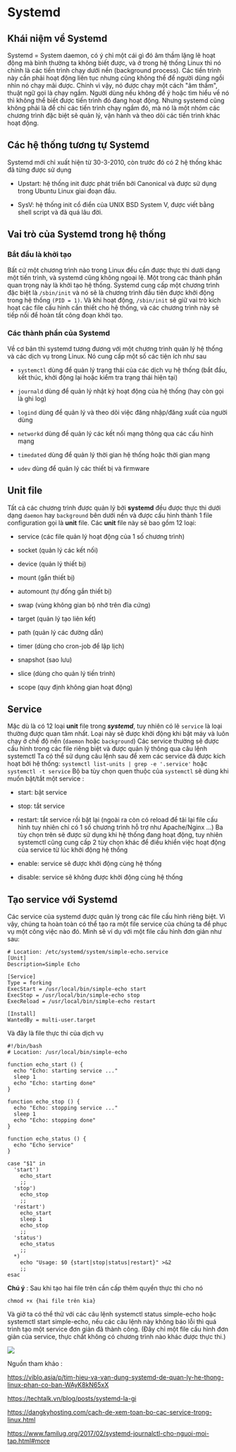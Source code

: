 # Systemd

## Khái niệm về Systemd

Systemd = System daemon, có ý chỉ một cái gì đó âm thầm lặng lẽ hoạt động mà bình thường ta không biết được, và ở trong hệ thống Linux thì nó chính là các tiến trình chạy dưới nền (background process). Các tiến trình này cần phải hoạt động liên tục nhưng cũng không thể để người dùng ngồi nhìn nó chạy mãi được. Chính vì vậy, nó được chạy một cách "âm thầm", thuật ngữ gọi là chạy ngầm. Người dùng nếu không để ý hoặc tìm hiểu về nó thì không thể biết được tiến trình đó đang hoạt động. Nhưng systemd cũng không phải là để chỉ các tiến trình chạy ngầm đó, mà nó là một nhóm các chương trình đặc biệt sẽ quản lý, vận hành và theo dõi các tiến trình khác hoạt động.

## Các hệ thống tương tự Systemd

Systemd mới chỉ xuất hiện từ 30-3-2010, còn trước đó có 2 hệ thống khác đã từng được sử dụng

- Upstart: hệ thống init được phát triển bởi Canonical và được sử dụng trong Ubuntu Linux giai đoạn đầu.

- SysV: hệ thống init cổ điển của UNIX BSD System V, được viết bằng shell script và đã quá lâu đời.


## Vai trò của Systemd trong hệ thống

### Bắt đầu là khởi tạo

Bất cứ một chương trình nào trong Linux đều cần được thực thi dưới dạng một tiến trình, và systemd cũng không ngoại lệ. Một trong các thành phần quan trọng này là khởi tạo hệ thống. Systemd cung cấp một chương trình đặc biệt là `/sbin/init` và nó sẽ là chương trình đầu tiên được khởi động trong hệ thống `(PID = 1)`. Và khi hoạt động, `/sbin/init` sẽ giữ vai trò kích hoạt các file cấu hình cần thiết cho hệ thống, và các chương trình này sẽ tiếp nối để hoàn tất công đoạn khởi tạo.

### Các thành phần của Systemd

Về cơ bản thì systemd tương đương với một chương trình quản lý hệ thống và các dịch vụ trong Linux. Nó cung cấp một số các tiện ích như sau

- `systemctl` dùng để quản lý trạng thái của các dịch vụ hệ thống (bắt đầu, kết thúc, khởi động lại hoặc kiểm tra trạng thái hiện tại)
    
- `journald` dùng để quản lý nhật ký hoạt động của hệ thống (hay còn gọi là ghi log)
    
- `logind` dùng để quản lý và theo dõi việc đăng nhập/đăng xuất của người dùng
    
- `networkd` dùng để quản lý các kết nối mạng thông qua các cấu hình mạng

- `timedated` dùng để quản lý thời gian hệ thống hoặc thời gian mạng
    
- `udev` dùng để quản lý các thiết bị và firmware

## Unit file

Tất cả các chương trình được quản lý bởi **systemd** đều được thực thi dưới dạng `daemon` hay `background` bên dưới nền và được cấu hình thành 1 file configuration gọi là **unit** file. Các **unit** file này sẽ bao gồm 12 loại:

- service (các file quản lý hoạt động của 1 số chương trình)

- socket (quản lý các kết nối)

- device (quản lý thiết bị)

- mount (gắn thiết bị)

- automount (tự đống gắn thiết bị)
    
- swap (vùng không gian bộ nhớ trên đĩa cứng)

- target (quản lý tạo liên kết)

- path (quản lý các đường dẫn)

- timer (dùng cho cron-job để lập lịch)
  
- snapshot (sao lưu)

- slice (dùng cho quản lý tiến trình)

- scope (quy định không gian hoạt động)

## Service

Mặc dù là có 12 loại **unit** file trong ***systemd***, tuy nhiên có lẽ `service` là loại thường được quan tâm nhất. Loại này sẽ được khởi động khi bật máy và luôn chạy ở chế độ nền (`daemon` hoặc `background`) Các service thường sẽ được cấu hình trong các file riêng biệt và được quản lý thông qua câu lệnh systemctl Ta có thể sử dụng câu lệnh sau để xem các service đã được kích hoạt bởi hệ thống: `systemctl list-units | grep -e '.service'` hoặc `systemctl -t service` Bộ ba tùy chọn quen thuộc của `systemctl` sẽ dùng khi muốn bật/tắt một service :

- start: bật service

- stop: tắt service

- restart: tắt service rồi bật lại (ngoài ra còn có reload để tải lại file cấu hình tuy nhiên chỉ có 1 số chương trình hỗ trợ như Apache/Nginx ...) Ba tùy chọn trên sẽ được sử dụng khi hệ thống đang hoạt động, tuy nhiên systemctl cũng cung cấp 2 tùy chọn khác để điều khiển việc hoạt động của service từ lúc khởi động hệ thống

- enable: service sẽ được khởi động cùng hệ thống

- disable: service sẽ không được khởi động cùng hệ thống


## Tạo service với Systemd

Các service của systemd được quản lý trong các file cấu hình riêng biệt. Vì vậy, chúng ta hoàn toàn có thể tạo ra một file service của chúng ta để phục vụ một công việc nào đó. Mình sẽ ví dụ với một file cấu hình đơn giản như sau: 

```
# Location: /etc/systemd/system/simple-echo.service
[Unit]
Description=Simple Echo

[Service]
Type = forking
ExecStart = /usr/local/bin/simple-echo start
ExecStop = /usr/local/bin/simple-echo stop
ExecReload = /usr/local/bin/simple-echo restart

[Install]
WantedBy = multi-user.target
```

Và đây là file thực thi của dịch vụ

```
#!/bin/bash
# Location: /usr/local/bin/simple-echo

function echo_start () {
  echo "Echo: starting service ..."
  sleep 1
  echo "Echo: starting done"
}

function echo_stop () {
  echo "Echo: stopping service ..."
  sleep 1
  echo "Echo: stopping done"
}

function echo_status () {
  echo "Echo service"
}

case "$1" in
  'start')
    echo_start
    ;;
  'stop')
    echo_stop
    ;;
  'restart')
    echo_start
    sleep 1
    echo_stop
    ;;
  'status')
    echo_status
    ;;
  *)
    echo "Usage: $0 {start|stop|status|restart}" >&2
    ;;
esac
```

**Chú ý** : Sau khi tạo hai file trên cần cấp thêm quyền thực thi cho nó
```
chmod +x {hai file trên kia}
```
Và giờ ta có thể thử với các câu lệnh systemctl status simple-echo hoặc systemctl start simple-echo, nếu các câu lệnh này không báo lỗi thì quá trình tạo một service đơn giản đã thành công. (Đây chỉ một file cấu hình đơn giản của service, thực chất không có chương trình nào khác được thực thi.)


![](../Picture/systemd.png)

Nguồn tham khảo :

https://viblo.asia/p/tim-hieu-va-van-dung-systemd-de-quan-ly-he-thong-linux-phan-co-ban-WAyK8kN65xX 


https://techtalk.vn/blog/posts/systemd-la-gi


https://dangkyhosting.com/cach-de-xem-toan-bo-cac-service-trong-linux.html

https://www.familug.org/2017/02/systemd-journalctl-cho-nguoi-moi-tap.html#more









